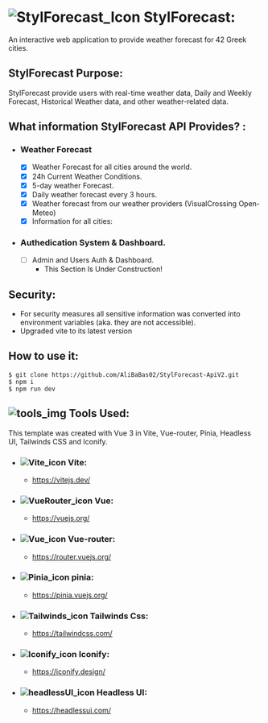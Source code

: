 # ![StylForecast_Icon](https://api.iconify.design/ri:meteor-fill.svg?color=%2322ce2d&width=35) StylForecast:

An interactive web application to provide weather forecast for 42 Greek cities.

## StylForecast Purpose:
StylForecast provide users with real-time weather data, Daily and Weekly Forecast, Historical Weather data, and other weather-related data.

## What information StylForecast API Provides? :

- ### Weather Forecast
    - [x] Weather Forecast for all cities around the world.
    - [x] 24h Current Weather Conditions.
    - [x] 5-day weather Forecast.
    - [x] Daily weather forecast every 3 hours.
    - [x] Weather forecast from our weather providers (VisualCrossing Open-Meteo)
    - [x] Information for all cities:

- ### Authedication System & Dashboard.
    - [ ] Admin and Users Auth & Dashboard.
        - This Section Is Under Construction!

## Security:
- For security measures all sensitive information was converted into environment variables (aka. they are not accessible).
- Upgraded vite to its latest version

## How to use it:
    $ git clone https://github.com/AliBaBas02/StylForecast-ApiV2.git
    $ npm i
    $ npm run dev

## ![tools_img](https://api.iconify.design/mdi:tools.svg?color=%23b9631d&width=20) Tools Used:
This template was created with Vue 3 in Vite, Vue-router, Pinia, Headless UI, Tailwinds CSS and Iconify.

- ### ![Vite_icon](https://api.iconify.design/logos:vitejs.svg?width=20) Vite:
    - https://vitejs.dev/
- ### ![VueRouter_icon](https://api.iconify.design/logos:vue.svg?width=20)  Vue:
    - https://vuejs.org/
- ### ![Vue_icon](https://api.iconify.design/logos:vue.svg?width=20) Vue-router:
    - https://router.vuejs.org/
- ### ![Pinia_icon](https://api.iconify.design/logos:pinia.svg?width=20) pinia:
    - https://pinia.vuejs.org/
- ### ![Tailwinds_icon](https://api.iconify.design/logos:tailwindcss-icon.svg?width=20) Tailwinds Css:
    - https://tailwindcss.com/
- ### ![Iconify_icon](https://api.iconify.design/logos:stoplight.svg?width=20) Iconify:
    - https://iconify.design/
- ### ![headlessUI_icon](https://api.iconify.design/logos:headlessui-icon.svg?width=20) Headless UI:
    - https://headlessui.com/

